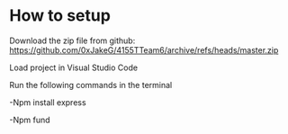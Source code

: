 # How to setup

Download the zip file from github: https://github.com/0xJakeG/4155TTeam6/archive/refs/heads/master.zip

Load project in Visual Studio Code

Run the following commands in the terminal

  -Npm install express

  -Npm fund
